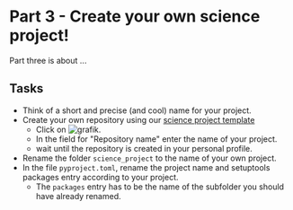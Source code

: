 # Part 3 - Create your own science project!

Part three is about ...

## Tasks

* Think of a short and precise (and cool) name for your project.
* Create your own repository using our [science project template](https://github.com/climate-service-center/science-project)
  * Click on ![grafik](https://github.com/user-attachments/assets/d96dd066-d70a-4b98-aff3-1def1e42df8e).
  * In the field for "Repository name" enter the name of your project.
  * wait until the repository is created in your personal profile.
* Rename the folder `science_project` to the name of your own project.
* In the file `pyproject.toml`, rename the project name and setuptools packages entry according to your project.
  * The `packages` entry has to be the name of the subfolder you should have already renamed. 
